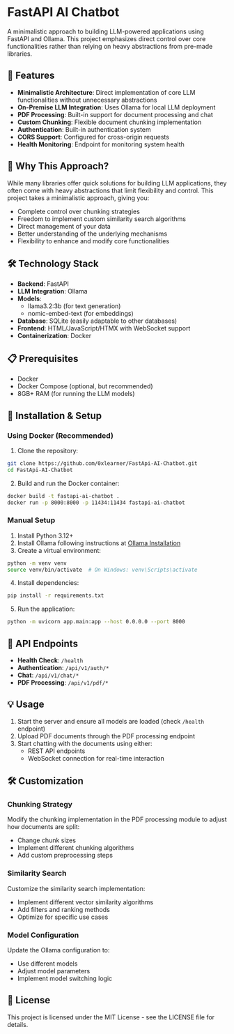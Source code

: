 # FastAPI AI Chatbot

A minimalistic approach to building LLM-powered applications using FastAPI and Ollama. This project emphasizes direct control over core functionalities rather than relying on heavy abstractions from pre-made libraries.

## 🌟 Features

- **Minimalistic Architecture**: Direct implementation of core LLM functionalities without unnecessary abstractions
- **On-Premise LLM Integration**: Uses Ollama for local LLM deployment
- **PDF Processing**: Built-in support for document processing and chat
- **Custom Chunking**: Flexible document chunking implementation
- **Authentication**: Built-in authentication system
- **CORS Support**: Configured for cross-origin requests
- **Health Monitoring**: Endpoint for monitoring system health

## 🚀 Why This Approach?

While many libraries offer quick solutions for building LLM applications, they often come with heavy abstractions that limit flexibility and control. This project takes a minimalistic approach, giving you:

- Complete control over chunking strategies
- Freedom to implement custom similarity search algorithms
- Direct management of your data
- Better understanding of the underlying mechanisms
- Flexibility to enhance and modify core functionalities

## 🛠️ Technology Stack

- **Backend**: FastAPI
- **LLM Integration**: Ollama
- **Models**:
  - llama3.2:3b (for text generation)
  - nomic-embed-text (for embeddings)
- **Database**: SQLite (easily adaptable to other databases)
- **Frontend**: HTML/JavaScript/HTMX with WebSocket support
- **Containerization**: Docker

## 📋 Prerequisites

- Docker
- Docker Compose (optional, but recommended)
- 8GB+ RAM (for running the LLM models)

## 🔧 Installation & Setup

### Using Docker (Recommended)

1. Clone the repository:
```bash
git clone https://github.com/0xlearner/FastApi-AI-Chatbot.git
cd FastApi-AI-Chatbot
```

2. Build and run the Docker container:
```bash
docker build -t fastapi-ai-chatbot .
docker run -p 8000:8000 -p 11434:11434 fastapi-ai-chatbot
```

### Manual Setup

1. Install Python 3.12+
2. Install Ollama following instructions at [Ollama Installation](https://ollama.com/install)
3. Create a virtual environment:
```bash
python -m venv venv
source venv/bin/activate  # On Windows: venv\Scripts\activate
```

4. Install dependencies:
```bash
pip install -r requirements.txt
```

5. Run the application:
```bash
python -m uvicorn app.main:app --host 0.0.0.0 --port 8000
```

## 🔌 API Endpoints

- **Health Check**: `/health`
- **Authentication**: `/api/v1/auth/*`
- **Chat**: `/api/v1/chat/*`
- **PDF Processing**: `/api/v1/pdf/*`

## 💡 Usage

1. Start the server and ensure all models are loaded (check `/health` endpoint)
2. Upload PDF documents through the PDF processing endpoint
3. Start chatting with the documents using either:
   - REST API endpoints
   - WebSocket connection for real-time interaction

## 🛠️ Customization

### Chunking Strategy
Modify the chunking implementation in the PDF processing module to adjust how documents are split:
- Change chunk sizes
- Implement different chunking algorithms
- Add custom preprocessing steps

### Similarity Search
Customize the similarity search implementation:
- Implement different vector similarity algorithms
- Add filters and ranking methods
- Optimize for specific use cases

### Model Configuration
Update the Ollama configuration to:
- Use different models
- Adjust model parameters
- Implement model switching logic

## 📄 License

This project is licensed under the MIT License - see the LICENSE file for details.
